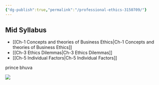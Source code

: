```yaml
---
{"dg-publish":true,"permalink":"/professional-ethics-3150709/"}
---
```



## Mid Syllabus

- [[Ch-1 Concepts and theories of Business Ethics\|Ch-1 Concepts and theories of Business Ethics]]
- [[Ch-3 Ethics Dilemmas\|Ch-3 Ethics Dilemmas]]
- [[Ch-5 Individual Factors\|Ch-5 Individual Factors]]


prince bhuva 

![](https://i.imgur.com/VFKmnWz.png)
